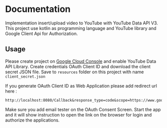 # Documentation

Implementation insert/upload video to YouTube with YouTube Data API V3.
This project use kotlin as programming language and YouTube library and Google Client Api for Authorization.

## Usage
Please create project on [Google Cloud Console](https://console.cloud.google.com) and enable YouTube Data API Library. 
Create credentials OAuth Client ID and download the client secret JSON file. Save to `resources` folder on this project with name ``client_secret.json``

If you generate OAuth Client ID as Web Application please add redirect url here :
```
http://localhost:8080/Callback&response_type=code&scope=https://www.googleapis.com/auth/youtube.upload
```

Make sure you add email tester on the OAuth Consent Screen. Start the app and it will show instruction to open the link on the browser for login and authorize the applications.

